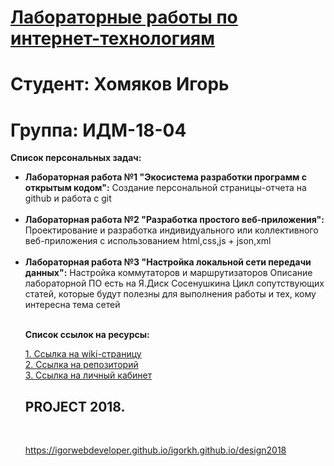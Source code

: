 # <ins>Лабораторные работы по интернет-технологиям</ins>
# Студент: Хомяков Игорь 
# Группа: ИДМ-18-04

<strong>Список персональных задач:</strong>

<ul>
<li><strong>Лабораторная работа №1 "Экосистема разработки программ с открытым кодом":</strong> Создание персональной страницы-отчета на github и работа с git</li><br>

<li><strong>Лабораторная работа №2 "Разработка простого веб-приложения":</strong> Проектирование и разработка индивидуального или коллективного веб-приложения с использованием html,css,js + json,xml</li><br>

<li><strong>Лабораторная работа №3 "Настройка локальной сети передачи данных":</strong> Настройка коммутаторов и маршрутизаторов Описание лабораторной ПО есть на Я.Диск Сосенушкина Цикл сопутствующих статей, которые будут полезны для выполнения работы и тех, кому интересна тема сетей</li><br>

<strong>Список ссылок на ресурсы:</strong>

[1. Ссылка на wiki-страницу](https://github.com/igorWEBdeveloper/igorkh.github.io/wiki)<br>
[2. Ссылка на репозиторий](https://github.com/igorWEBdeveloper/igorkh.github.io)<br>
[3. Ссылка на личный кабинет](https://github.com/igorWEBdeveloper)<br>

<h2>PROJECT 2018.</h2><br>

https://igorwebdeveloper.github.io/igorkh.github.io/design2018
